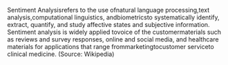 Sentiment Analysisrefers to the use ofnatural language processing,text analysis,computational linguistics, andbiometricsto systematically identify, extract, quantify, and study affective states and subjective information. Sentiment analysis is widely applied tovoice of the customermaterials such as reviews and survey responses, online and social media, and healthcare materials for applications that range frommarketingtocustomer serviceto clinical medicine. (Source: Wikipedia)
